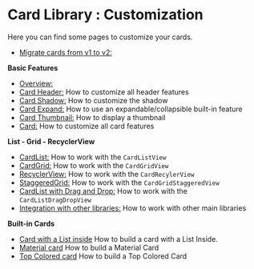 # Card Library : Customization

Here you can find some pages to customize your cards.

* [Migrate cards from v1 to v2:](MIGRATE.md)

**Basic Features**
* [Overview:](OVERVIEW.md)
* [Card Header:](HEADER.md) How to customize all header features
* [Card Shadow:](SHADOW.md) How to customize the shadow
* [Card Expand:](EXPAND.md) How to use an expandable/collapsible built-in feature
* [Card Thumbnail:](THUMBNAIL.md) How to display a thumbnail
* [Card:](CARD.md) How to customize all card features

**List - Grid - RecyclerView**
* [CardList:](CARDLIST.md) How to work with the `CardListView`
* [CardGrid:](CARDGRID.md) How to work with the `CardGridView`
* [RecyclerView:](CARDRECYCLERVIEW.md) How to work with the `CardRecylerView`
* [StaggeredGrid:](STAGGEREDGRID.md) How to work with the `CardGridStaggeredView`
* [CardList with Drag and Drop:](DRAGDROPLIST.md) How to work with the `CardListDragDropView`
* [Integration with other libraries:](OTHERLIBRARIES.md) How to work with other main libraries

**Built-in Cards**
* [Card with a List inside](CARDWITHLIST.md) How to build a card with a List Inside.
* [Material card](MATERIALCARD.md) How to build a Material Card
* [Top Colored card](TOPCOLORED.md) How to build a Top Colored Card

